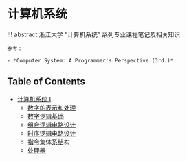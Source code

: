 # 计算机系统

!!! abstract
    浙江大学 “计算机系统” 系列专业课程笔记及相关知识

    参考：

    - *Computer System: A Programmer's Perspective (3rd.)*

## Table of Contents
- [计算机系统 Ⅰ](cs1)
    - [数字的表示和处理](cs1/topic1)
    - [数字逻辑基础](cs1/topic2)
    - [组合逻辑电路设计](cs1/topic3)
    - [时序逻辑电路设计](cs1/topic4)
    - [指令集体系结构](cs1/topic5)
    - [处理器](cs1/topic6)